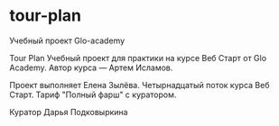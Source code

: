 # tour-plan
Учебный проект Glo-academy

Tour Plan Учебный проект для практики на курсе Веб Старт от Glo Academy. Автор курса — Артем Исламов.

Проект выполняет Елена Зылёва. Четырнадцатый поток курса Веб Старт. Тариф "Полный фарш" с куратором.

Куратор Дарья Подковыркина
